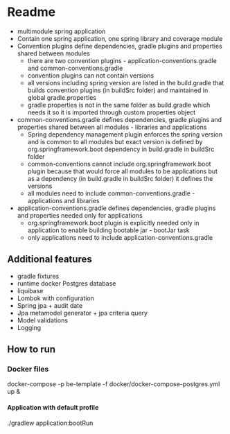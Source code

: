 # Readme

* multimodule spring application
* Contain one spring application, one spring library and coverage module
* Convention plugins define dependencies, gradle plugins and properties shared between modules
  * there are two convention plugins - application-conventions.gradle and common-conventions.gradle
  * convention plugins can not contain versions
  * all versions including spring version are listed in the build.gradle that builds convention plugins (in buildSrc folder) and maintained in global gradle.properties
  * gradle properties is not in the same folder as build.gradle which needs it so it is imported through custom properties object
* common-conventions.gradle defines dependencies, gradle plugins and properties shared between all modules - libraries and applications
  * Spring dependency management plugin enforces the spring version and is common to all modules but exact version is defined by org.springframework.boot dependency in build.gradle in buildSrc folder 
  * common-conventions cannot include org.springframework.boot plugin because that would force all modules to be applications but as a dependency (in build.gradle in buildSrc folder) it defines the versions
  * all modules need to include common-conventions.gradle - applications and libraries
* application-conventions.gradle defines dependencies, gradle plugins and properties needed only for applications
  * org.springframework.boot plugin is explicitly needed only in application to enable building bootable jar - bootJar task
  * only applications need to include application-conventions.gradle

## Additional features
* gradle fixtures
* runtime docker Postgres database
* liquibase
* Lombok with configuration
* Spring jpa + audit date
* Jpa metamodel generator + jpa criteria query
* Model validations
* Logging

## How to run
### Docker files
docker-compose -p be-template -f docker/docker-compose-postgres.yml up &
#### Application with default profile
./gradlew application:bootRun
